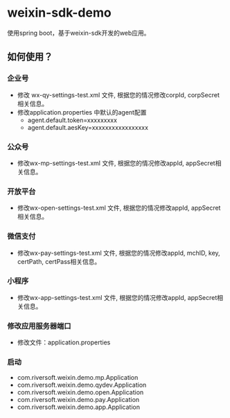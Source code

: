 # weixin-sdk-demo

使用spring boot，基于weixin-sdk开发的web应用。

## 如何使用？

### 企业号
- 修改 wx-qy-settings-test.xml 文件, 根据您的情况修改corpId, corpSecret相关信息。
- 修改application.properties 中默认的agent配置
    - agent.default.token=xxxxxxxxx
    - agent.default.aesKey=xxxxxxxxxxxxxxxxx

### 公众号
- 修改wx-mp-settings-test.xml 文件, 根据您的情况修改appId, appSecret相关信息。

### 开放平台
- 修改wx-open-settings-test.xml 文件, 根据您的情况修改appId, appSecret相关信息。
	
### 微信支付
- 修改wx-pay-settings-test.xml 文件, 根据您的情况修改appId, mchID, key, certPath, certPass相关信息。

### 小程序
- 修改wx-app-settings-test.xml 文件, 根据您的情况修改appId, appSecret相关信息。
	
### 修改应用服务器端口
- 修改文件：application.properties

### 启动
- com.riversoft.weixin.demo.mp.Application
- com.riversoft.weixin.demo.qydev.Application        
- com.riversoft.weixin.demo.open.Application
- com.riversoft.weixin.demo.pay.Application
- com.riversoft.weixin.demo.app.Application


